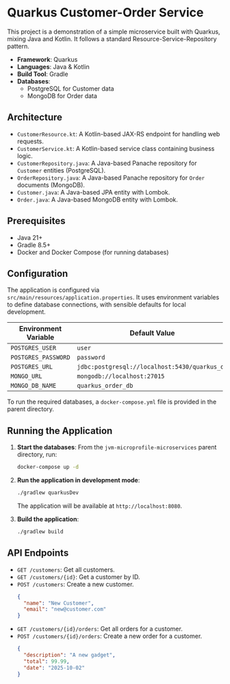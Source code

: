 # Quarkus Customer-Order Service

This project is a demonstration of a simple microservice built with Quarkus, mixing Java and Kotlin. It follows a standard Resource-Service-Repository pattern.

- **Framework**: Quarkus
- **Languages**: Java & Kotlin
- **Build Tool**: Gradle
- **Databases**:
  - PostgreSQL for Customer data
  - MongoDB for Order data

## Architecture

- `CustomerResource.kt`: A Kotlin-based JAX-RS endpoint for handling web requests.
- `CustomerService.kt`: A Kotlin-based service class containing business logic.
- `CustomerRepository.java`: A Java-based Panache repository for `Customer` entities (PostgreSQL).
- `OrderRepository.java`: A Java-based Panache repository for `Order` documents (MongoDB).
- `Customer.java`: A Java-based JPA entity with Lombok.
- `Order.java`: A Java-based MongoDB entity with Lombok.

## Prerequisites

- Java 21+
- Gradle 8.5+
- Docker and Docker Compose (for running databases)

## Configuration

The application is configured via `src/main/resources/application.properties`. It uses environment variables to define database connections, with sensible defaults for local development.

| Environment Variable | Default Value                        |
| -------------------- | ------------------------------------ |
| `POSTGRES_USER`      | `user`                               |
| `POSTGRES_PASSWORD`  | `password`                           |
| `POSTGRES_URL`       | `jdbc:postgresql://localhost:5430/quarkus_db` |
| `MONGO_URL`          | `mongodb://localhost:27015`          |
| `MONGO_DB_NAME`      | `quarkus_order_db`                   |

To run the required databases, a `docker-compose.yml` file is provided in the parent directory.

## Running the Application

1.  **Start the databases**:
    From the `jvm-microprofile-microservices` parent directory, run:
    ```bash
    docker-compose up -d
    ```

2.  **Run the application in development mode**:
    ```bash
    ./gradlew quarkusDev
    ```
    The application will be available at `http://localhost:8080`.

3.  **Build the application**:
    ```bash
    ./gradlew build
    ```

## API Endpoints

- `GET /customers`: Get all customers.
- `GET /customers/{id}`: Get a customer by ID.
- `POST /customers`: Create a new customer.
  ```json
  {
    "name": "New Customer",
    "email": "new@customer.com"
  }
  ```
- `GET /customers/{id}/orders`: Get all orders for a customer.
- `POST /customers/{id}/orders`: Create a new order for a customer.
  ```json
  {
    "description": "A new gadget",
    "total": 99.99,
    "date": "2025-10-02"
  }
  ```